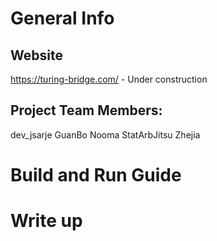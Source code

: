 # General Info

## Website

https://turing-bridge.com/ - Under construction

## Project Team Members:

dev_jsarje
GuanBo
Nooma
StatArbJitsu
Zhejia

# Build and Run Guide

# Write up
